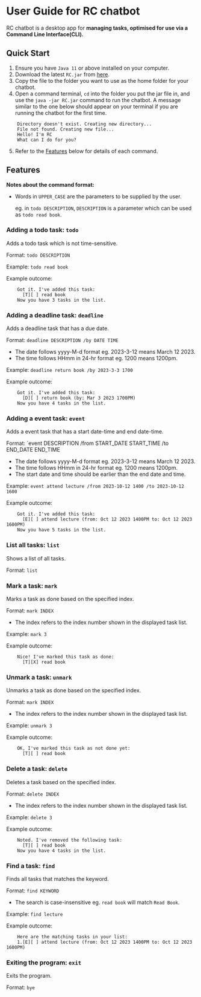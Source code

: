 # User Guide for RC chatbot

RC chatbot is a desktop app for **managing tasks, optimised for use via a Command Line Interface(CLI).**

## Quick Start

1. Ensure you have `Java 11` or above installed on your computer.
2. Download the latest `RC.jar` from [here](https://github.com/ryan1604/ip/releases/download/v0.2/RC.jar).
3. Copy the file to the folder you want to use as the home folder for your chatbot.
4. Open a command terminal, `cd` into the folder you put the jar file in, and use the `java -jar RC.jar` command to run the chatbot. A message similar to the one below should appear on your terminal if you are running the chatbot for the first time.

```
    Directory doesn't exist. Creating new directory...
    File not found. Creating new file...
    Hello! I'm RC
    What can I do for you?
```

5. Refer to the [Features](https://github.com/ryan1604/ip/tree/master/docs#features) below for details of each command.
## Features
**Notes about the command format:**
- Words in `UPPER_CASE` are the parameters to be supplied by the user.

  eg. in `todo DESCRIPTION`, `DESCRIPTION` is a parameter which can be used as `todo read book`.

### Adding a todo task: `todo`
Adds a todo task which is not time-sensitive.

Format: `todo DESCRIPTION`

Example: `todo read book`

Example outcome:
```
    Got it. I've added this task:
      [T][ ] read book
    Now you have 3 tasks in the list.
```
### Adding a deadline task: `deadline`
Adds a deadline task that has a due date.

Format: `deadline DESCRIPTION /by DATE TIME`
- The date follows yyyy-M-d format eg. 2023-3-12 means March 12 2023.
- The time follows HHmm in 24-hr format eg. 1200 means 1200pm.

Example: `deadline return book /by 2023-3-3 1700`

Example outcome:
```
    Got it. I've added this task:
      [D][ ] return book (by: Mar 3 2023 1700PM)
    Now you have 4 tasks in the list.
```
### Adding a event task: `event`
Adds a event task that has a start date-time and end date-time.

Format: `event DESCRIPTION /from START_DATE START_TIME /to END_DATE END_TIME
- The date follows yyyy-M-d format eg. 2023-3-12 means March 12 2023.
- The time follows HHmm in 24-hr format eg. 1200 means 1200pm.
- The start date and time should be earlier than the end date and time.

Example: `event attend lecture /from 2023-10-12 1400 /to 2023-10-12 1600`

Example outcome:
```
    Got it. I've added this task:
      [E][ ] attend lecture (from: Oct 12 2023 1400PM to: Oct 12 2023 1600PM)
    Now you have 5 tasks in the list.
```
### List all tasks: `list`
Shows a list of all tasks.

Format: `list`
### Mark a task: `mark`
Marks a task as done based on the specified index.

Format: `mark INDEX`
- The index refers to the index number shown in the displayed task list.

Example: `mark 3`

Example outcome:
```
    Nice! I've marked this task as done:
      [T][X] read book
```
### Unmark a task: `unmark`
Unmarks a task as done based on the specified index.

Format: `mark INDEX`
- The index refers to the index number shown in the displayed task list.

Example: `unmark 3`

Example outcome:
```
    OK, I've marked this task as not done yet:
      [T][ ] read book
```
### Delete a task: `delete`
Deletes a task based on the specified index.

Format: `delete INDEX`
- The index refers to the index number shown in the displayed task list.

Example: `delete 3`

Example outcome:
```
    Noted. I've removed the following task:
      [T][ ] read book
    Now you have 4 tasks in the list.
```
### Find a task: `find`
Finds all tasks that matches the keyword.

Format: `find KEYWORD`
- The search is case-insensitive eg. `read book` will match `Read Book`.

Example: `find lecture`

Example outcome:
```
    Here are the matching tasks in your list:
    1.[E][ ] attend lecture (from: Oct 12 2023 1400PM to: Oct 12 2023 1600PM)
```
### Exiting the program: `exit`
Exits the program.

Format: `bye`
